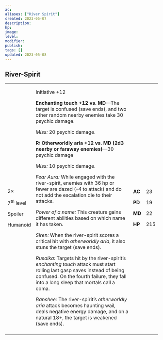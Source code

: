```yaml
---
ac: 
aliases: ["River Spirit"]
created: 2023-05-07
description: 
hp: 
image: 
level: 
modifier: 
publish: 
tags: []
updated: 2023-05-08
---
```


## River-Spirit

<table>
<colgroup>
<col style="width: 16%" />
<col style="width: 71%" />
<col style="width: 5%" />
<col style="width: 6%" />
</colgroup>
<tbody>
<tr class="odd">
<td><p>2×</p>
<p>7<sup>th</sup> level</p>
<p>Spoiler</p>
<p>Humanoid</p></td>
<td><p>Initiative +12</p>
<p><strong>Enchanting touch +12 vs. MD</strong>—The target is confused
(save ends), and two other random nearby enemies take 30 psychic
damage.</p>
<p><em>Miss:</em> 20 psychic damage.</p>
<p><strong>R: Otherworldly aria +12 vs. MD (2d3 nearby or faraway
enemies)</strong>—30 psychic damage</p>
<p><em>Miss:</em> 10 psychic damage.</p>
<p><em>Fear Aura:</em> While engaged with the river-spirit, enemies with
36 hp or fewer are dazed (–4 to attack) and do not add the escalation
die to their attacks.</p>
<p><em>Power of a name:</em> This creature gains different abilities
based on which name it has taken.</p>
<p><em>Siren:</em> When the river-spirit scores a critical hit with
<em>otherworldly aria</em>, it also stuns the target (save ends).</p>
<p><em>Rusalka:</em> Targets hit by the river-spirit’s <em>enchanting
touch</em> attack must start rolling last gasp saves instead of being
confused. On the fourth failure, they fall into a long sleep that
mortals call a coma.</p>
<p><em>Banshee:</em> The river-spirit’s <em>otherworldly aria</em>
attack becomes haunting wail, deals negative energy damage, and on a
natural 18+, the target is weakened (save ends).</p></td>
<td><p><strong>AC</strong></p>
<p><strong>PD</strong></p>
<p><strong>MD</strong></p>
<p><strong>HP</strong></p></td>
<td><p>23</p>
<p>19</p>
<p>22</p>
<p>215</p></td>
</tr>
<tr class="even">
<td></td>
<td></td>
<td></td>
<td></td>
</tr>
</tbody>
</table>
